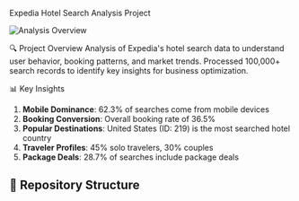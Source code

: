  Expedia Hotel Search Analysis Project

![Analysis Overview](visualizations/hotel_search_analysis.png)

🔍 Project Overview
Analysis of Expedia's hotel search data to understand user behavior, booking patterns, and market trends. Processed 100,000+ search records to identify key insights for business optimization.

📊 Key Insights
1. **Mobile Dominance**: 62.3% of searches come from mobile devices
2. **Booking Conversion**: Overall booking rate of 36.5%
3. **Popular Destinations**: United States (ID: 219) is the most searched hotel country
4. **Traveler Profiles**: 45% solo travelers, 30% couples
5. **Package Deals**: 28.7% of searches include package deals

## 📂 Repository Structure
